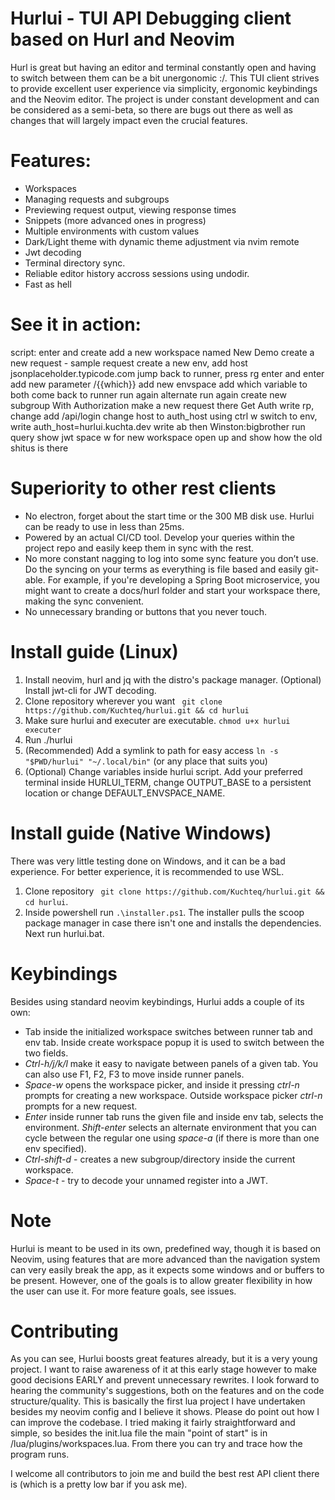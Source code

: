 # Hurlui - TUI API Debugging client based on Hurl and Neovim

Hurl is great but having an editor and terminal constantly open and having to switch between them can be a bit unergonomic :/. This TUI client strives to provide excellent user experience via simplicity, ergonomic keybindings and the Neovim editor. The project is under constant development and can be considered as a semi-beta, so there are bugs out there as well as changes that will largely impact even the crucial features.

# Features:
- Workspaces
- Managing requests and subgroups
- Previewing request output, viewing response times
- Snippets (more advanced ones in progress)
- Multiple environments with custom values
- Dark/Light theme with dynamic theme adjustment via nvim remote
- Jwt decoding
- Terminal directory sync.
- Reliable editor history accross sessions using undodir.
- Fast as hell

# See it in action:
script:
enter and create add a new workspace named New Demo
create a new request - sample request
create a new env, add host jsonplaceholder.typicode.com
jump back to runner, press rg enter and enter
add new parameter /{{which}}
add new envspace
add which variable to both
come back to runner
run again
alternate
run again
create new subgroup With Authorization
make a new request there Get Auth
write rp, change add /api/login change host to auth_host using ctrl w
switch to env, write auth_host=hurlui.kuchta.dev
write ab then Winston:bigbrother
run query
show jwt
space w for new workspace
open up and show how the old shitus is there


# Superiority to other rest clients
- No electron, forget about the start time or the 300 MB disk use. Hurlui can be ready to use in less than 25ms. 
- Powered by an actual CI/CD tool. Develop your queries within the project repo and easily keep them in sync with the rest.
- No more constant nagging to log into some sync feature you don’t use. Do the syncing on your terms as everything is file based and easily git-able. For example, if you're developing a Spring Boot microservice, you might want to create a docs/hurl folder and start your workspace there, making the sync convenient.
- No unnecessary branding or buttons that you never touch.

# Install guide (Linux)
1. Install neovim, hurl and jq with the distro's package manager. (Optional) Install jwt-cli for JWT decoding.
2. Clone repository wherever you want ``` git clone https://github.com/Kuchteq/hurlui.git && cd hurlui```
3. Make sure hurlui and executer are executable. ```chmod u+x hurlui executer```
4. Run ./hurlui
5. (Recommended) Add a symlink to path for easy access ``` ln -s "$PWD/hurlui" "~/.local/bin" ``` (or any place that suits you)
6. (Optional) Change variables inside hurlui script. Add your preferred terminal inside HURLUI_TERM, change OUTPUT_BASE to a persistent location or change DEFAULT_ENVSPACE_NAME.

# Install guide (Native Windows)
There was very little testing done on Windows, and it can be a bad experience. For better experience, it is recommended to use WSL. 
1. Clone repository ``` git clone https://github.com/Kuchteq/hurlui.git && cd hurlui```. 
2. Inside powershell run ```.\installer.ps1```. The installer pulls the scoop package manager in case there isn't one and installs the dependencies. Next run hurlui.bat.

# Keybindings
Besides using standard neovim keybindings, Hurlui adds a couple of its own:
- Tab inside the initialized workspace switches between runner tab and env tab. Inside create workspace popup it is used to switch between the two fields.
- *Ctrl-h/j/k/l* make it easy to navigate between panels of a given tab. You can also use F1, F2, F3 to move inside runner panels.
- *Space-w* opens the workspace picker, and inside it pressing *ctrl-n* prompts for creating a new workspace. Outside workspace picker *ctrl-n* prompts for a new request.
- *Enter* inside runner tab runs the given file and inside env tab, selects the environment. *Shift-enter* selects an alternate environment that you can cycle between the regular one using *space-a* (if there is more than one env specified).
- *Ctrl-shift-d* - creates a new subgroup/directory inside the current workspace. 
- *Space-t* - try to decode your unnamed register into a JWT.

# Note
Hurlui is meant to be used in its own, predefined way, though it is based on Neovim, using features that are more advanced than the navigation system can very easily break the app, as it expects some windows and or buffers to be present. However, one of the goals is to allow greater flexibility in how the user can use it. For more feature goals, see issues.

# Contributing
As you can see, Hurlui boosts great features already, but it is a very young project. I want to raise awareness of it at this early stage however to make good decisions EARLY and prevent unnecessary rewrites. I look forward to hearing the community's suggestions, both on the features and on the code structure/quality. This is basically the first lua project I have undertaken besides my neovim config and I believe it shows. Please do point out how I can improve the codebase. I tried making it fairly straightforward and simple, so besides the init.lua file the main "point of start" is in /lua/plugins/workspaces.lua. From there you can try and trace how the program runs. 

I welcome all contributors to join me and build the best rest API client there is (which is a pretty low bar if you ask me). 
